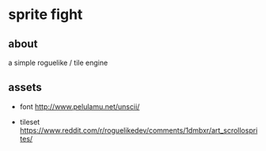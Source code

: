 # sprite fight

## about
a simple roguelike / tile engine

## assets
* font
  http://www.pelulamu.net/unscii/

* tileset
  https://www.reddit.com/r/roguelikedev/comments/1dmbxr/art_scrollosprites/
